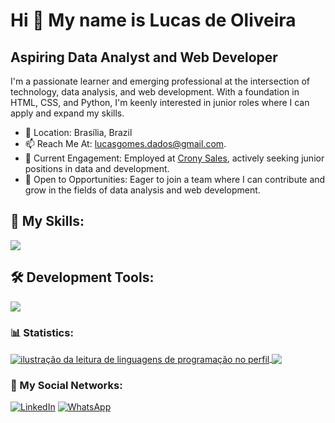 Hi 👋 My name is Lucas de Oliveira
==========================

Aspiring Data Analyst and Web Developer
-----------------------------

I'm a passionate learner and emerging professional at the intersection of technology, data analysis, and web development. With a foundation in HTML, CSS, and Python, I'm keenly interested in junior roles where I can apply and expand my skills.

* 📍 Location: Brasília, Brazil
* 📫 Reach Me At: [lucasgomes.dados@gmail.com](mailto:lucasgomes.dados@gmail.com).
* 💼 Current Engagement: Employed at [Crony Sales](https://cronysales.com/), actively seeking junior positions in data and development.
* 🤝 Open to Opportunities: Eager to join a team where I can contribute and grow in the fields of data analysis and web development.

## 🚀 My Skills:

<p align="left">
  <a href="https://skillicons.dev">
    <img src="https://skillicons.dev/icons?i=html,css,python,javascript,mysql,sqlite,django," />
  </a>
</p>

## 🛠️ Development Tools:

<p align="left">
  <a href="https://skillicons.dev">
    <img src="https://skillicons.dev/icons?i=vscode,git,github," />
  </a>
</p>

### 📊 Statistics:

<a href="https://github.com/euolucasgomes" title="ilustração do mapeamento de linguagens">
  <img align="center" src="https://github-readme-stats.vercel.app/api/top-langs/?username=euolucasgomes&theme=dracula&hide_langs_below=1" alt="ilustração da leitura de linguagens de programação no perfil"/>
  <img align="center" src="https://github-readme-stats.vercel.app/api?username=euolucasgomes&show_icons=true&count_private=true&title_color=80F7D4&icon_color=9d00ff&text_color=c9d1d9&bg_color=0d1117&border_color=fff0" />
</a>

### 📱 My Social Networks:

<p align="left">
  <a href="https://www.linkedin.com/in/lucas-gomes-de-oliveira-75b234107/" title="LinkedIn">
  <img src="https://img.shields.io/badge/-Linkedin-0e76a8?style=flat-square&logo=Linkedin&logoColor=white&link=/" alt="LinkedIn"/></a>

  <a href="https://wa.me/5561985390625" title="WhatsApp">
  <img src="https://img.shields.io/badge/-WhatsApp-25d366?style=flat-square&labelColor=25d366&logo=whatsapp&logoColor=white&link=" alt="WhatsApp"/></a>

</p>
